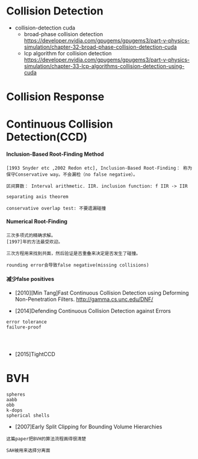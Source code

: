 # Collision Detection

- collision-detection cuda
  - broad-phase collision detection https://developer.nvidia.com/gpugems/gpugems3/part-v-physics-simulation/chapter-32-broad-phase-collision-detection-cuda
  - lcp algorithm for collision detection https://developer.nvidia.com/gpugems/gpugems3/part-v-physics-simulation/chapter-33-lcp-algorithms-collision-detection-using-cuda



# Collision Response




# Continuous Collision Detection(CCD)

#### Inclusion-Based Root-Finding Method
```
[1993 Snyder etc ,2002 Redon etc], Inclusion-Based Root-Finding： 称为保守Conservative way。不会漏检（no false negative）。
```
```
区间算数： Interval arithmetic. IIR. inclusion function: f IIR -> IIR 
```

```
separating axis theorem
```

```
conservative overlap test: 不要遗漏碰撞
```

#### Numerical Root-Finding
```
三次多项式的精确求解。 
[1997]年的方法最受欢迎。

三次方程用来找到共面，然后验证是否重叠来决定是否发生了碰撞。

rounding error会导致false negative(missing collisions)

```

#### 减少false positives
- [2010][Min Tang]Fast Continuous Collision Detection using Deforming Non-Penetration Filters. http://gamma.cs.unc.edu/DNF/

- [2014]Defending Continuous Collision Detection against Errors
```
error tolerance
failure-proof




```

- [2015]TightCCD




# BVH

```
spheres
aabb
obb
k-dops
spherical shells
```

- [2007]Early Split Clipping for Bounding Volume Hierarchies
```
这篇paper把BVH的算法流程画得很清楚

SAH被用来选择分离面
```

